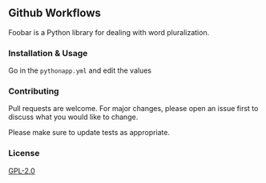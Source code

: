 ## Github Workflows

Foobar is a Python library for dealing with word pluralization.

### Installation & Usage
Go in the `pythonapp.yml` and edit the values

### Contributing
Pull requests are welcome. For major changes, please open an issue first to discuss what you would like to change.

Please make sure to update tests as appropriate.

### License
[GPL-2.0](https://github.com/StackNeverFlow/GitHub-Workflows/blob/master/LICENSE)

